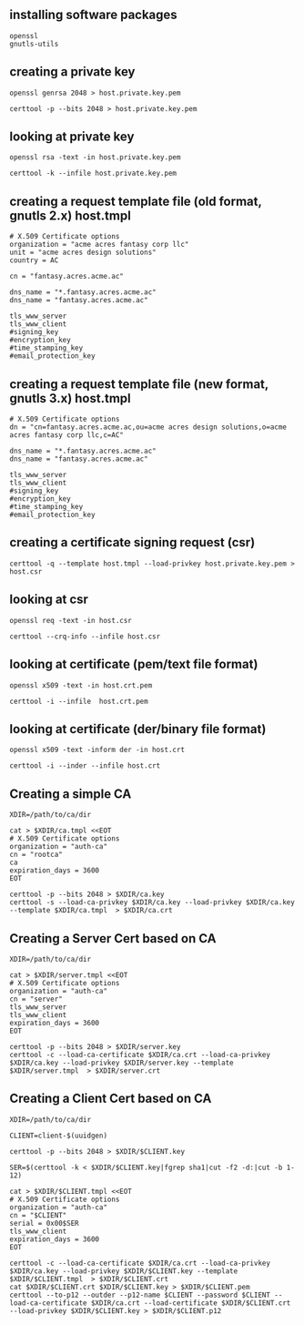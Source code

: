 ## installing software packages

```
openssl
gnutls-utils
```

## creating a private key

```
openssl genrsa 2048 > host.private.key.pem

certtool -p --bits 2048 > host.private.key.pem
```

## looking at private key

```
openssl rsa -text -in host.private.key.pem

certtool -k --infile host.private.key.pem
```

## creating a request template file (old format, gnutls 2.x) host.tmpl

```
# X.509 Certificate options
organization = "acme acres fantasy corp llc"
unit = "acme acres design solutions"
country = AC

cn = "fantasy.acres.acme.ac"

dns_name = "*.fantasy.acres.acme.ac"
dns_name = "fantasy.acres.acme.ac"

tls_www_server
tls_www_client
#signing_key
#encryption_key
#time_stamping_key
#email_protection_key
```

## creating a request template file (new format, gnutls 3.x) host.tmpl

```
# X.509 Certificate options
dn = "cn=fantasy.acres.acme.ac,ou=acme acres design solutions,o=acme acres fantasy corp llc,c=AC"

dns_name = "*.fantasy.acres.acme.ac"
dns_name = "fantasy.acres.acme.ac"

tls_www_server
tls_www_client
#signing_key
#encryption_key
#time_stamping_key
#email_protection_key
```

## creating a certificate signing request (csr)

```
certtool -q --template host.tmpl --load-privkey host.private.key.pem > host.csr
```

## looking at csr

```
openssl req -text -in host.csr

certtool --crq-info --infile host.csr
```

## looking at certificate (pem/text file format)

```
openssl x509 -text -in host.crt.pem

certtool -i --infile  host.crt.pem
```

## looking at certificate (der/binary file format)

```
openssl x509 -text -inform der -in host.crt

certtool -i --inder --infile host.crt
```

## Creating a simple CA

```
XDIR=/path/to/ca/dir

cat > $XDIR/ca.tmpl <<EOT
# X.509 Certificate options
organization = "auth-ca"
cn = "rootca"
ca
expiration_days = 3600
EOT

certtool -p --bits 2048 > $XDIR/ca.key
certtool -s --load-ca-privkey $XDIR/ca.key --load-privkey $XDIR/ca.key --template $XDIR/ca.tmpl  > $XDIR/ca.crt
```

## Creating a Server Cert based on CA

```
XDIR=/path/to/ca/dir

cat > $XDIR/server.tmpl <<EOT
# X.509 Certificate options
organization = "auth-ca"
cn = "server"
tls_www_server
tls_www_client
expiration_days = 3600
EOT

certtool -p --bits 2048 > $XDIR/server.key
certtool -c --load-ca-certificate $XDIR/ca.crt --load-ca-privkey $XDIR/ca.key --load-privkey $XDIR/server.key --template $XDIR/server.tmpl  > $XDIR/server.crt
```

## Creating a Client Cert based on CA

```
XDIR=/path/to/ca/dir

CLIENT=client-$(uuidgen)

certtool -p --bits 2048 > $XDIR/$CLIENT.key

SER=$(certtool -k < $XDIR/$CLIENT.key|fgrep sha1|cut -f2 -d:|cut -b 1-12)

cat > $XDIR/$CLIENT.tmpl <<EOT
# X.509 Certificate options
organization = "auth-ca"
cn = "$CLIENT"
serial = 0x00$SER
tls_www_client
expiration_days = 3600
EOT

certtool -c --load-ca-certificate $XDIR/ca.crt --load-ca-privkey $XDIR/ca.key --load-privkey $XDIR/$CLIENT.key --template $XDIR/$CLIENT.tmpl  > $XDIR/$CLIENT.crt
cat $XDIR/$CLIENT.crt $XDIR/$CLIENT.key > $XDIR/$CLIENT.pem
certtool --to-p12 --outder --p12-name $CLIENT --password $CLIENT --load-ca-certificate $XDIR/ca.crt --load-certificate $XDIR/$CLIENT.crt --load-privkey $XDIR/$CLIENT.key > $XDIR/$CLIENT.p12
```
